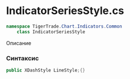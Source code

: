 
# IndicatorSeriesStyle.cs
```csharp
namespace TigerTrade.Chart.Indicators.Common  
    class IndicatorSeriesStyle
```

Описание

### Синтаксис
```csharp
public XDashStyle LineStyle;{}
```
